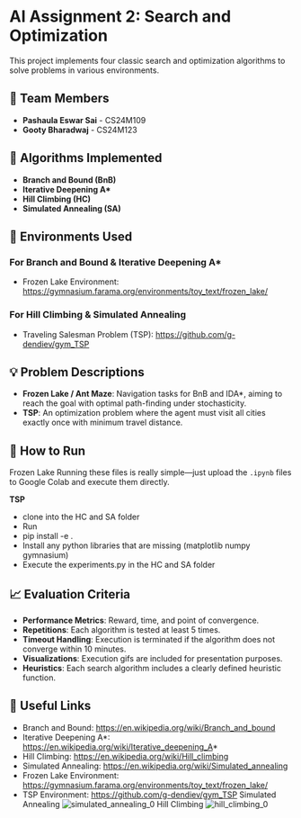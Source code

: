 # AI Assignment 2: Search and Optimization

This project implements four classic search and optimization algorithms to solve problems in various environments.

## 👥 Team Members

- **Pashaula Eswar Sai** - CS24M109
- **Gooty Bharadwaj** - CS24M123

## 📌 Algorithms Implemented

- **Branch and Bound (BnB)**
- **Iterative Deepening A\***
- **Hill Climbing (HC)**
- **Simulated Annealing (SA)**

## 🧪 Environments Used

### For **Branch and Bound** & **Iterative Deepening A\***
- Frozen Lake Environment: https://gymnasium.farama.org/environments/toy_text/frozen_lake/

### For **Hill Climbing** & **Simulated Annealing**
- Traveling Salesman Problem (TSP): https://github.com/g-dendiev/gym_TSP

## 💡 Problem Descriptions

- **Frozen Lake / Ant Maze**: Navigation tasks for BnB and IDA*, aiming to reach the goal with optimal path-finding under stochasticity.
- **TSP**: An optimization problem where the agent must visit all cities exactly once with minimum travel distance.

## 🚀 How to Run
Frozen Lake
Running these files is really simple—just upload the `.ipynb` files to Google Colab and execute them directly.

**TSP**
- clone into the HC and SA folder
- Run
- pip install -e .
- Install any python libraries that are missing (matplotlib numpy gymnasium)
- Execute the experiments.py in the HC and SA folder 
## 📈 Evaluation Criteria

- **Performance Metrics**: Reward, time, and point of convergence.
- **Repetitions**: Each algorithm is tested at least 5 times.
- **Timeout Handling**: Execution is terminated if the algorithm does not converge within 10 minutes.
- **Visualizations**: Execution gifs are included for presentation purposes.
- **Heuristics**: Each search algorithm includes a clearly defined heuristic function.

## 🔗 Useful Links

- Branch and Bound: https://en.wikipedia.org/wiki/Branch_and_bound
- Iterative Deepening A\*: https://en.wikipedia.org/wiki/Iterative_deepening_A*
- Hill Climbing: https://en.wikipedia.org/wiki/Hill_climbing
- Simulated Annealing: https://en.wikipedia.org/wiki/Simulated_annealing
- Frozen Lake Environment: https://gymnasium.farama.org/environments/toy_text/frozen_lake/
- TSP Environment: https://github.com/g-dendiev/gym_TSP
Simulated Annealing
![simulated_annealing_0](https://github.com/user-attachments/assets/745c2b14-f2eb-43f2-9f9a-80656a5991e6)
Hill Climbing
![hill_climbing_0](https://github.com/user-attachments/assets/0e310776-ec27-4f2d-a0ea-86e03bf66e97)
